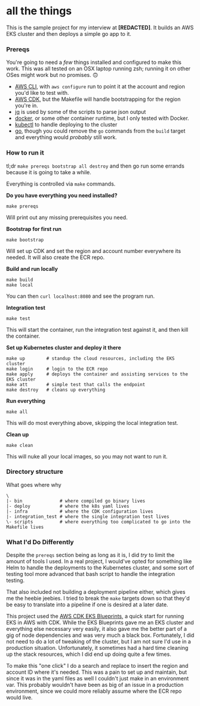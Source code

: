 # all the things

This is the sample project for my interview at **[REDACTED]**. It builds an AWS EKS cluster and then deploys a simple go app to it. 

### Prereqs
You're going to need a _few_ things installed and configured to make this work. This was all tested on an OSX laptop running zsh; running it on other OSes might work but no promises. 🙃

* [AWS CLI](https://aws.amazon.com/cli/), with `aws configure` run to point it at the account and region you'd like to test with.
* [AWS CDK](https://aws.amazon.com/cdk/), but the Makefile will handle bootstrapping for the region you're in.
* [jq](https://stedolan.github.io/jq/) is used by some of the scripts to parse json output
* [docker](https://www.docker.com/), or some other container runtime, but I only tested with Docker.
* [kubectl](https://kubernetes.io/docs/tasks/tools/#kubectl) to handle deploying to the cluster
* [go](https://go.dev/doc/install), though you could remove the `go` commands from the `build` target and everything would _probably_ still work.


### How to run it

tl;dr `make prereqs bootstrap all destroy` and then go run some errands because it is going to take a while.

Everything is controlled via `make` commands. 

**Do you have everything you need installed?**
```
make prereqs
```
Will print out any missing prerequisites you need.

**Bootstrap for first run**
```
make bootstrap
```
Will set up CDK and set the region and account number everywhere its needed. It will also create the ECR repo.

**Build and run locally**
```
make build
make local
```
You can then `curl localhost:8080` and see the program run.

**Integration test**
```
make test
```
This will start the container, run the integration test against it, and then kill the container.

**Set up Kubernetes cluster and deploy it there**
```
make up        # standup the cloud resources, including the EKS cluster
make login     # login to the ECR repo
make apply     # deploys the container and assisting services to the EKS cluster
make att       # simple test that calls the endpoint
make destroy   # cleans up everything
```

**Run everything**
```
make all
```

This will do most everything above, skipping the local integration test. 

**Clean up**
```
make clean
```
This will nuke all your local images, so you may not want to run it. 

### Directory structure

What goes where why

```
\
|- bin              # where compiled go binary lives
|- deploy           # where the k8s yaml lives
|- infra            # where the CDK configuration lives
|- integration_test # where the single integration test lives
\- scripts          # where everything too complicated to go into the Makefile lives

```


### What I'd Do Differently
Despite the `prereqs` section being as long as it is, I did _try_ to limit the amount of tools I used. In a real project, I would've opted for something like Helm to handle the deployments to the Kubernetes cluster, and some sort of testing tool more advanced that bash script to handle the integration testing. 

That also included not building a deployment pipeline either, which gives me the heebie jeebies. I tried to break the `make` targets down so that they'd be easy to translate into a pipeline if one is desired at a later date.

This project used the [AWS CDK EKS Blueprints](https://aws-quickstart.github.io/cdk-eks-blueprints/), a quick start for running EKS in AWS with CDK. While the EKS Blueprints gave me an EKS cluster and everything else necessary very easily, it also gave me the better part of a gig of node dependencies and was very much a black box. Fortunately, I did not need to do a lot of tweaking of the cluster, but I am not sure I'd use in a production situation. Unfortunately, it sometimes had a hard time cleaning up the stack resources, which I did end up doing quite a few times.

To make this "one click" I do a search and replace to insert the region and account ID where it's needed. This was a pain to set up and maintain, but since it was in the yaml files as well I couldn't just make in an environment var. This probably wouldn't have been as big of an issue in a production environment, since we could more reliably assume where the ECR repo would live. 